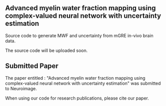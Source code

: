## Advanced myelin water fraction mapping using complex-valued neural network with uncertainty estimation

Source code to generate MWF and uncertainty from mGRE in-vivo brain data.

The source code will be uploaded soon.

## Submitted Paper

The paper entitled : "Advanced myelin water fraction mapping using complex-valued neural network with uncertainty estimation" was submitted to Neuroimage.

When using our code for research publications, please cite our paper.

